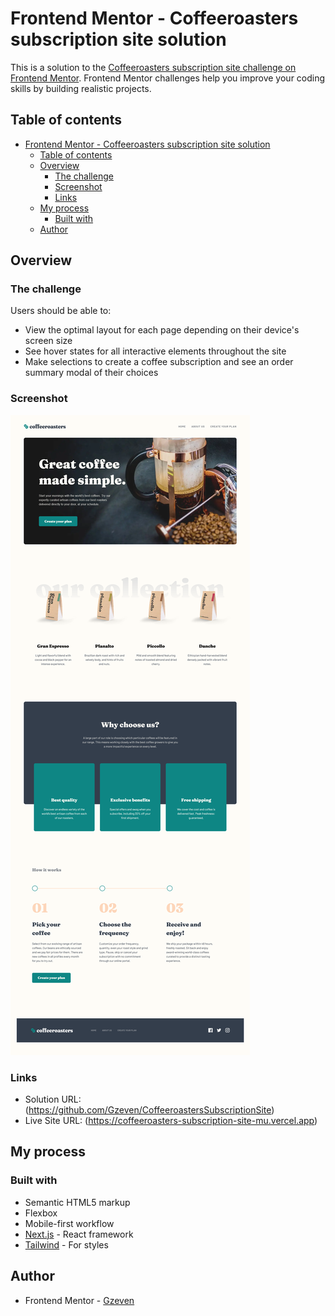 # Frontend Mentor - Coffeeroasters subscription site solution

This is a solution to the [Coffeeroasters subscription site challenge on Frontend Mentor](https://www.frontendmentor.io/challenges/coffeeroasters-subscription-site-5Fc26HVY6). Frontend Mentor challenges help you improve your coding skills by building realistic projects. 

## Table of contents

- [Frontend Mentor - Coffeeroasters subscription site solution](#frontend-mentor---coffeeroasters-subscription-site-solution)
  - [Table of contents](#table-of-contents)
  - [Overview](#overview)
    - [The challenge](#the-challenge)
    - [Screenshot](#screenshot)
    - [Links](#links)
  - [My process](#my-process)
    - [Built with](#built-with)
  - [Author](#author)

## Overview

### The challenge

Users should be able to:

- View the optimal layout for each page depending on their device's screen size
- See hover states for all interactive elements throughout the site
- Make selections to create a coffee subscription and see an order summary modal of their choices

### Screenshot

![](public/images/ScreenshotSite.png)


### Links

- Solution URL: (https://github.com/Gzeven/CoffeeroastersSubscriptionSite)
- Live Site URL: (https://coffeeroasters-subscription-site-mu.vercel.app)

## My process

### Built with

- Semantic HTML5 markup
- Flexbox
- Mobile-first workflow
- [Next.js](https://nextjs.org/) - React framework
- [Tailwind](https://tailwindcss.com/) - For styles

## Author

- Frontend Mentor - [Gzeven](https://www.frontendmentor.io/profile/Gzeven)

